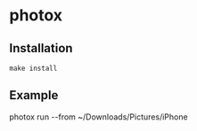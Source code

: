 # photox

## Installation

```
make install
```

## Example

photox run --from ~/Downloads/Pictures/iPhone
